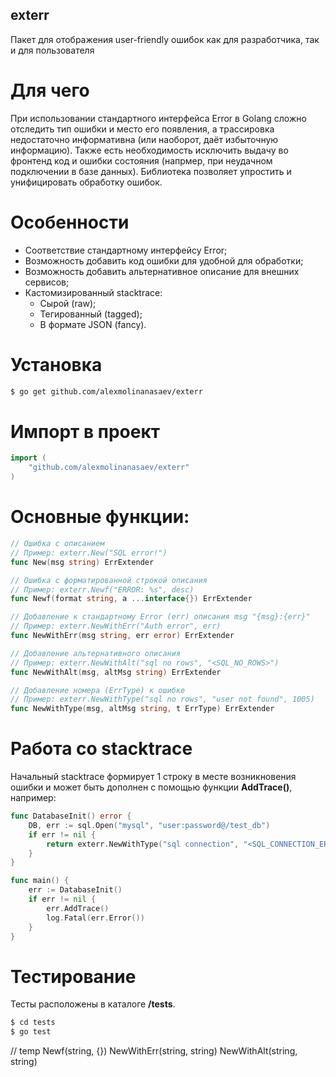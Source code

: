 ## exterr
Пакет для отображения user-friendly ошибок как для разработчика, так и для пользователя

# Для чего
При использовании стандартного интерфейса Error в Golang сложно отследить тип ошибки и место его появления, а трассировка недостаточно информативна (или наоборот, даёт избыточную информацию). Также есть необходимость исключить выдачу во фронтенд код и ошибки состояния (напрмер, при неудачном подключении в базе данных). Библиотека позволяет упростить и унифицировать обработку ошибок.

# Особенности
- Соответствие стандартному интерфейсу Error;
- Возможность добавить код ошибки для удобной для обработки;
- Возможность добавить альтернативное описание для внешних сервисов;
- Кастомизированный stacktrace:
  -  Сырой (raw);
  -  Тегированный (tagged);
  -  В формате JSON (fancy).


# Установка
```bash
$ go get github.com/alexmolinanasaev/exterr
```

# Импорт в проект
```go
import (
	"github.com/alexmolinanasaev/exterr"
)
```

# Основные функции:
```go
// Ошибка с описанием
// Пример: exterr.New("SQL error!")
func New(msg string) ErrExtender

// Ошибка с форматированной строкой описания
// Пример: exterr.Newf("ERROR: %s", desc)
func Newf(format string, a ...interface{}) ErrExtender

// Добавление к стандартному Error (err) описания msg "{msg}:{err}"
// Пример: exterr.NewWithErr("Auth error", err)
func NewWithErr(msg string, err error) ErrExtender

// Добавление альтернативного описания
// Пример: exterr.NewWithAlt("sql no rows", "<SQL_NO_ROWS>")
func NewWithAlt(msg, altMsg string) ErrExtender

// Добавление номера (ErrType) к ошибке
// Пример: exterr.NewWithType("sql no rows", "user not found", 1005)
func NewWithType(msg, altMsg string, t ErrType) ErrExtender
```

# Работа со stacktrace
Начальный stacktrace формирует 1 строку в месте возникновения ошибки и может быть дополнен с помощью функции **AddTrace()**, например:
```go
func DatabaseInit() error {
    DB, err := sql.Open("mysql", "user:password@/test_db")
    if err != nil {
		return exterr.NewWithType("sql connection", "<SQL_CONNECTION_ERROR>", 1001)
	}
}

func main() {
    err := DatabaseInit()
    if err != nil {
        err.AddTrace()
        log.Fatal(err.Error())
    }
}
```

# Тестирование
Тесты расположены в каталоге **/tests**.
```bash
$ cd tests
$ go test
```








// temp
Newf(string, {})
NewWithErr(string, string)
NewWithAlt(string, string)